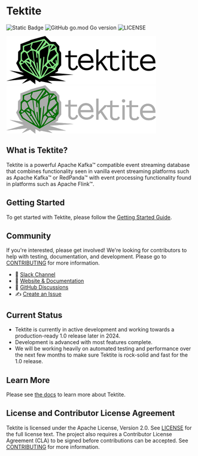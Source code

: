 # Tektite

![Static Badge](https://img.shields.io/badge/Maturity--Level-Alpha-red)
![GitHub go.mod Go version](https://img.shields.io/github/go-mod/go-version/spirit-labs/tektite?logo=go)
![LICENSE](https://img.shields.io/github/license/spirit-labs/tektite?logo=apache)

![Tektite Logo](./docs/images/tektite-logo-light.png#gh-light-mode-only)
![Tektite Logo](./docs/images/tektite-logo-dark.png#gh-dark-mode-only)

## What is Tektite?

Tektite is a powerful Apache Kafka™ compatible event streaming database that combines functionality seen in vanilla
event streaming platforms such as Apache Kafka™ or RedPanda™ with event processing functionality found in platforms such
as Apache Flink™.

## Getting Started

To get started with Tektite, please follow the [Getting Started Guide](https://tektitedb.com/getting_started/).

## Community

If you're interested, please get involved! We're looking for contributors to help with testing, documentation, and development. Please go to [CONTRIBUTING](CONTRIBUTING.MD) for more information.
* :mega: [Slack Channel](https://join.slack.com/t/tektiteworkspace/shared_invite/zt-2ju7rh24j-fr2SFinO5TaL2k32L0tK5w)
* :book: [Website & Documentation](https://www.tektitedb.com)
* :thread: [GitHub Discussions](https://github.com/spirit-labs/tektite/discussions)
* :writing_hand: [Create an Issue](https://github.com/spirit-labs/tektite/issues/new)

## Current Status

- Tektite is currently in active development and working towards a production-ready 1.0 release later in 2024.
- Development is advanced with most features complete.
- We will be working heavily on automated testing and performance over the next few months to make sure Tektite is rock-solid and fast for the 1.0 release.

## Learn More

Please see [the docs](http://www.tektitedb.com) to learn more about Tektite.

## License and Contributor License Agreement

Tektite is licensed under the Apache License, Version 2.0. See [LICENSE](LICENSE) for the full license text. The project also requires a Contributor License Agreement (CLA) to be signed before contributions can be accepted. See [CONTRIBUTING](CONTRIBUTING.MD) for more information.

